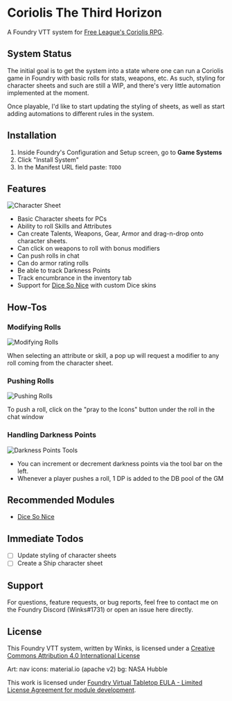 # Coriolis The Third Horizon
A Foundry VTT system for [Free League's Coriolis RPG](https://frialigan.se/en/games/coriolis-2/).

## System Status
The initial goal is to get the system into a state where one can run a Coriolis game in Foundry with basic rolls for stats, weapons, etc. As such, styling for character sheets and such are still a WIP, and there's very little automation implemented at the moment.

Once playable, I'd like to start updating the styling of sheets, as well as start adding automations to different rules in the system.

## Installation
1. Inside Foundry's Configuration and Setup screen, go to **Game Systems**
2. Click "Install System"
3. In the Manifest URL field paste: `TODO`

## Features
![Character Sheet](https://github.com/winks-vtt/yze-coriolis/raw/master/images/char_sheet_preview.png)

- Basic Character sheets for PCs
- Ability to roll Skills and Attributes
- Can create Talents, Weapons, Gear, Armor and drag-n-drop onto character sheets.
- Can click on weapons to roll with bonus modifiers
- Can push rolls in chat
- Can do armor rating rolls
- Be able to track Darkness Points
- Track encumbrance in the inventory tab
- Support for [Dice So Nice]( https://gitlab.com/riccisi/foundryvtt-dice-so-nice) with custom Dice skins

## How-Tos

### Modifying Rolls
![Modifying Rolls](https://github.com/winks-vtt/yze-coriolis/raw/master/images/ht_modifier_rolls.gif)

When selecting an attribute or skill, a pop up will request a modifier to any roll coming from the character sheet.

### Pushing Rolls
![Pushing Rolls](https://github.com/winks-vtt/yze-coriolis/raw/master/images/ht_push_rolls.gif)

To push a roll, click on the "pray to the Icons" button under the roll in the chat window


### Handling Darkness Points
![Darkness Points Tools](https://github.com/winks-vtt/yze-coriolis/raw/master/images/dp_bar.png)
- You can increment or decrement darkness points via the tool bar on the left.
- Whenever a player pushes a roll, 1 DP is added to the DB pool of the GM

## Recommended Modules
- [Dice So Nice]( https://gitlab.com/riccisi/foundryvtt-dice-so-nice)

## Immediate Todos
- [ ] Update styling of character sheets
- [ ] Create a Ship character sheet

## Support
For questions, feature requests, or bug reports, feel free to contact me on the Foundry Discord (Winks#1731) or open an issue here directly.

## License
This Foundry VTT system, written by Winks, is licensed under a [Creative Commons Attribution 4.0 International License](https://creativecommons.org/licenses/by/4.0/)

Art:
nav icons: material.io (apache v2)
bg: NASA Hubble

This work is licensed under [Foundry Virtual Tabletop EULA - Limited License Agreement for module development](https://foundryvtt.com/article/license/).